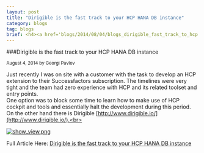```yaml
---
layout: post
title: "Dirigible is the fast track to your HCP HANA DB instance"
category: blogs
tag: blogs
brief: <h4><a href='blogs/2014/08/04/blogs_dirigible_fast_track_to_hcp.html'>Dirigible is the fast track to your HCP HANA DB instance</a></h4> <sub class="post-info">August 4, 2014 by Georgi Pavlov</sub></br> Just recently I was on site with a customer with the task to develop an HCP extension to their Successfactors subscription. The timelines were very tight and the team had zero experience with HCP and its related toolset and entry points...<br>
---
```


###Dirigible is the fast track to your HCP HANA DB instance

<sub class="post-info">August 4, 2014 by Georgi Pavlov</sub>
		
Just recently I was on site with a customer with the task to develop an HCP extension to their
Successfactors subscription. The timelines were very tight and the team had zero experience with
HCP and its related toolset and entry points.<br>
One option was to block some time to learn how to make use of HCP cockpit and tools and essentially halt the development during this period.<br>
On the other hand there is Dirigible [http://www.dirigible.io/](http://www.dirigible.io/).<br>

<a href="http://scn.sap.com/servlet/JiveServlet/downloadImage/38-111581-512604/446-400/dirigible-dbperspective.png"><img alt="show_view.png" class="jive-image" src="http://scn.sap.com/servlet/JiveServlet/downloadImage/38-111581-512604/446-400/dirigible-dbperspective.png"></a><br>

Full Article Here: [Dirigible is the fast track to your HCP HANA DB instance](http://scn.sap.com/people/georgi.pavlov/blog/2014/08/04/dirigible-is-the-fast-track-to-your-hcp-hana-instance)
